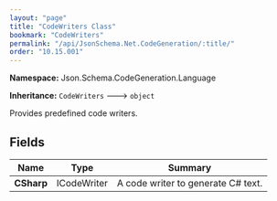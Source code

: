 ```yaml
---
layout: "page"
title: "CodeWriters Class"
bookmark: "CodeWriters"
permalink: "/api/JsonSchema.Net.CodeGeneration/:title/"
order: "10.15.001"
---
```

**Namespace:** Json.Schema.CodeGeneration.Language

**Inheritance:**
`CodeWriters`
 🡒 
`object`

Provides predefined code writers.

## Fields

| Name | Type | Summary |
|---|---|---|
| **CSharp** | ICodeWriter | A code writer to generate C# text. |

